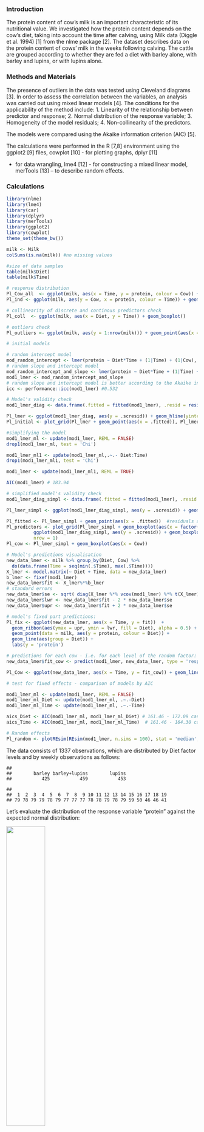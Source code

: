 ### Introduction

The protein content of cow’s milk is an important characteristic of its
nutritional value. We investigated how the protein content depends on
the cow’s diet, taking into account the time after calving, using Milk
data (Diggle et al. 1994) \[1\] from the nlme package \[2\]. The dataset
describes data on the protein content of cows’ milk in the weeks
following calving. The cattle are grouped according to whether they are
fed a diet with barley alone, with barley and lupins, or with lupins
alone.

### Methods and Materials

The presence of outliers in the data was tested using Cleveland diagrams
\[3\]. In order to assess the correlation between the variables, an
analysis was carried out using mixed linear models \[4\]. The conditions
for the applicability of the method include: 1. Linearity of the
relationship between predictor and response; 2. Normal distribution of
the response variable; 3. Homogeneity of the model residuals; 4.
Non-collinearity of the predictors.

The models were compared using the Akaike information criterion (AIC)
\[5\].

The calculations were performed in the R \[7,8\] environment using the
ggplot2 \[9\] files, cowplot \[10\] - for plotting graphs, dplyr \[11\]
- for data wrangling, lme4 \[12\] - for constructing a mixed linear
model, merTools \[13\] – to describe random effects.

### Calculations

``` r
library(nlme)
library(lme4)
library(car)
library(dplyr)
library(merTools)
library(ggplot2)
library(cowplot)
theme_set(theme_bw())

milk <- Milk
colSums(is.na(milk)) #no missing values

#size of data samples
table(milk$Diet)
table(milk$Time)

# response distribution
Pl_Cow_all  <- ggplot(milk, aes(x = Time, y = protein, colour = Cow)) + geom_point()
Pl_ind <- ggplot(milk, aes(y = Cow, x = protein, colour = Time)) + geom_point()

# collinearity of discrete and continous predictors check
Pl_coll  <- ggplot(milk, aes(x = Diet, y = Time)) + geom_boxplot()

# outliers check
Pl_outliers <- ggplot(milk, aes(y = 1:nrow(milk))) + geom_point(aes(x = protein) )

# initial models

# random intercept model
mod_random_intercept <- lmer(protein ~ Diet*Time + (1|Time) + (1|Cow), data = milk)
# random slope and intercept model
mod_random_intercept_and_slope <- lmer(protein ~ Diet*Time + (1|Time) + (1 + Time|Cow), data = milk, control = lmerControl(optimizer = 'bobyqa', optCtrl = list(maxfun = 2e5)))  
mod1_lmer <- mod_random_intercept_and_slope 
# random slope and intercept model is better according to the Akaike information criterion
icc <- performance::icc(mod1_lmer) #0.532 

# Model's validity check
mod1_lmer_diag <- data.frame(.fitted = fitted(mod1_lmer), .resid = resid(mod1_lmer, type = 'pearson'), .scresid = resid(mod1_lmer, type = 'pearson', scaled = TRUE), milk)

Pl_lmer <- ggplot(mod1_lmer_diag, aes(y = .scresid)) + geom_hline(yintercept = 0)
Pl_initial <- plot_grid(Pl_lmer + geom_point(aes(x = .fitted)), Pl_lmer + geom_boxplot(aes(x = factor(Time))), ggplot(mod1_lmer_diag, aes(y = .scresid)) + geom_boxplot(aes(x = Diet)), nrow = 1) #heteroscedasticity is abcent, time autocorrelations are mitigated

#simplifying the model
mod1_lmer_ml <- update(mod1_lmer, REML = FALSE)
drop1(mod1_lmer_ml, test = 'Chi')

mod1_lmer_ml1 <- update(mod1_lmer_ml,.~.- Diet:Time)
drop1(mod1_lmer_ml1, test = 'Chi')

mod1_lmer <- update(mod1_lmer_ml1, REML = TRUE)

AIC(mod1_lmer) # 183.94

# simplified model's validity check
mod1_lmer_diag_simpl <- data.frame(.fitted = fitted(mod1_lmer), .resid = resid(mod1_lmer, type = 'pearson'), .scresid = resid(mod1_lmer, type = 'pearson', scaled = TRUE), milk)

Pl_lmer_simpl <- ggplot(mod1_lmer_diag_simpl, aes(y = .scresid)) + geom_hline(yintercept = 0)

Pl_fitted <- Pl_lmer_simpl + geom_point(aes(x = .fitted))  #residuals are homogenuous
Pl_predictors <- plot_grid(Pl_lmer_simpl + geom_boxplot(aes(x = factor(Time))),
          ggplot(mod1_lmer_diag_simpl, aes(y = .scresid)) + geom_boxplot(aes(x = Diet)),
          nrow = 1)
Pl_cow <- Pl_lmer_simpl + geom_boxplot(aes(x = Cow))

# Model's predictions visualisation
new_data_lmer <- milk %>% group_by(Diet, Cow) %>%
  do(data.frame(Time = seq(min(.$Time), max(.$Time))))
X_lmer <- model.matrix(~ Diet + Time, data = new_data_lmer)
b_lmer <- fixef(mod1_lmer)
new_data_lmer$fit <- X_lmer%*%b_lmer
# standard errors
new_data_lmer$se <- sqrt( diag(X_lmer %*% vcov(mod1_lmer) %*% t(X_lmer)) )
new_data_lmer$lwr <- new_data_lmer$fit - 2 * new_data_lmer$se
new_data_lmer$upr <- new_data_lmer$fit + 2 * new_data_lmer$se

# model's fixed part predictions:
Pl_fix <- ggplot(new_data_lmer, aes(x = Time, y = fit))  +
  geom_ribbon(aes(ymax = upr, ymin = lwr, fill = Diet), alpha = 0.5) +
  geom_point(data = milk, aes(y = protein, colour = Diet)) +
  geom_line(aes(group = Diet)) + 
  labs(y = 'protein')

# predictions for each cow - i.e. for each level of the random factor:
new_data_lmer$fit_cow <- predict(mod1_lmer, new_data_lmer, type = 'response')

Pl_Cow <- ggplot(new_data_lmer, aes(x = Time, y = fit_cow)) + geom_line(aes(colour = Cow)) + geom_point(data = milk, aes(x = Time, y = protein, colour = Cow)) + guides(colour = guide_legend(ncol = 2)) + geom_ribbon(alpha = 0.3, aes(ymin = lwr, ymax = upr)) + facet_grid(Diet~.)

# test for fixed effects - comparison of models by AIC

mod1_lmer_ml <- update(mod1_lmer, REML = FALSE)
mod1_lmer_ml_Diet <- update(mod1_lmer_ml, .~.-Diet)
mod1_lmer_ml_Time <- update(mod1_lmer_ml, .~.-Time)

aics_Diet <- AIC(mod1_lmer_ml, mod1_lmer_ml_Diet) # 161.46 - 172.09 cannot drop Diet as AIC will rise
aics_Time <- AIC(mod1_lmer_ml, mod1_lmer_ml_Time)  # 161.46 - 164.30 cannot drop Time as AIC will rise

# Random effects
Pl_random <- plotREsim(REsim(mod1_lmer, n.sims = 100), stat = 'median', sd = TRUE)
```

The data consists of 1337 observations, which are distributed by Diet
factor levels and by weekly observations as follows:

    ## 
    ##        barley barley+lupins        lupins 
    ##           425           459           453

    ## 
    ##  1  2  3  4  5  6  7  8  9 10 11 12 13 14 15 16 17 18 19 
    ## 79 78 79 79 78 79 77 77 77 78 78 79 78 79 59 50 46 46 41

Let’s evaluate the distribution of the response variable “protein”
against the expected normal distribution:

<img src="Cows-milk-project-eng_files/figure-markdown_github/unnamed-chunk-3-1.png" width="45%" height="45%" />

Distributions of the response variable “protein” against time and
against the grouping factor Cow:

**Figure 1** Distributions of the protein response variable against time
and against cows.

![](Cows-milk-project-eng_files/figure-markdown_github/unnamed-chunk-4-1.png)![](Cows-milk-project-eng_files/figure-markdown_github/unnamed-chunk-4-2.png)

Collinearity tests for the continuous and discrete predictors and for
outliers in the data did not reveal any violations (Figures 2, 3).

**Figure 2** Predictors are not collinear:

<img src="Cows-milk-project-eng_files/figure-markdown_github/unnamed-chunk-5-1.png" width="45%" height="45%" />

**Figure 3** Outliers are absent:

<img src="Cows-milk-project-eng_files/figure-markdown_github/unnamed-chunk-6-1.png" width="45%" height="45%" />

We constructed a model with random intercept and a model with random
slope and intercept. The random parts of both models reflect the fact
that in this case, the time after calving will also be a cause of
variability, along with the grouping factor Cow - that is, we have
crossed random effects. A comparison of the Akaike information criteria
showed that the latter model is better:

    ##                                df    AIC
    ## mod_random_intercept            9 345.62
    ## mod_random_intercept_and_slope 11 202.65

Close examinations of the model did not reveal any violations. The
residuals of the model with predicted values and the residuals of the
model with the predictors are distributed homogeneously (Figure 4).

**Figure 4** The graph of the dependence of the residuals on the
predicted values

![](Cows-milk-project-eng_files/figure-markdown_github/unnamed-chunk-8-1.png)![](Cows-milk-project-eng_files/figure-markdown_github/unnamed-chunk-8-2.png)![](Cows-milk-project-eng_files/figure-markdown_github/unnamed-chunk-8-3.png)

Since the interaction of the Diet and Time predictors turned out to be
statistically insignificant, the model was simplified, the conditions of
applicability were not violated. The sizes of random effects have the
following shape:

**Figure 5** Ranges of random effects

![](Cows-milk-project-eng_files/figure-markdown_github/unnamed-chunk-9-1.png)

The test for fixed effects showed that the Diet and Time predictors are
statistically significant (Table 2).

**Table 2** The test for fixed effects

    ##                   df    AIC
    ## mod1_lmer_ml       9 161.46
    ## mod1_lmer_ml_Diet  7 172.09

    ##                   df    AIC
    ## mod1_lmer_ml       9 161.46
    ## mod1_lmer_ml_Time  8 164.30

### Discussion and Results

The final model has the following shape:

**Table 3** Final simplified model

    ## lmer(formula = protein ~ Diet + Time + (1 | Time) + (1 + Time | 
    ##     Cow), data = milk, REML = TRUE, control = lmerControl(optimizer = "bobyqa", 
    ##     optCtrl = list(maxfun = 200000)))

Fixed effects are described by the expression
*p**r**o**t**e**i**n*<sub>*i*</sub> = 3.613 − 0.094 \* *D**i**e**t*<sub>*b**a**r**l**e**y* + *l**u**p**i**n**s*, *i*</sub> − 0.198 \* *D**i**e**t*<sub>*l**u**p**i**n**s*, *i*</sub> − 0.018 \* *T**i**m**e*<sub>*i*</sub>

**Figure 6** The graph of grouped predictions

![](Cows-milk-project-eng_files/figure-markdown_github/unnamed-chunk-12-1.png)

**Figure 7** Graphs of individual predictions for cows

<img src="Cows-milk-project-eng_files/figure-markdown_github/unnamed-chunk-13-1.png" width="125%" height="125%" />

### Conclusions

According to the obtained results, the protein content in milk
correlates with the cow’s diet and on the time passed after calving
(Akaike information criterion test). For cows on a mixed diet (barley +
lupins) and for cows that ate only lupins, the protein content in milk
was lower by 0.094 and 0.198 percentage points respectively, than for
cows that were fed only with barley. At the same time, the more time
passed after calving, the less protein the cow’s milk contained (Akaike
information criterion test).

### References

\[1\]. Dataset Milk (Diggle, P., Liang, K. Y., & Zeger, S. L. (1994).
Longitudinal data analysis. New York: Oxford University Press, 5, 13.)

\[2\]. Pinheiro J. et al. (2021) Package ‘nlme’, version 3.1-152 URL
<https://cran.r-project.org/web/packages/nlme/nlme.pdf>

\[3\]. Chang W. R Graphics Cookbook, 2nd edition ISBN-10: 1491978600 URL
<https://r-graphics.org>

\[4\]. Wikipedia contributors. (2021, May 15). Mixed model. In
Wikipedia, The Free Encyclopedia. Retrieved 19:38, Jume 03, 2021, from
<https://en.wikipedia.org/wiki/Mixed_model>

\[5\]. Wikipedia contributors. (2021, March 20). Akaike information
criterion. In Wikipedia, The Free Encyclopedia. Retrieved 19:38, May 16,
2021, from <https://en.wikipedia.org/wiki/Akaike_information_criterion>

\[7\]. R Core Team. (2018). R: A language and environment for
statistical computing. R Foundation for Statistical Computing, Vienna,
Austria. URL <http://www.R-project.org/>.

\[8\]. RStudio (2018). RStudio: Integrated development environment for R
(Version 1.1.453). Boston, MA. URL <http://www.rstudio.org/>

\[9\]. Wickham, H. (2016). ggplot2: elegant graphics for data analysis.
Springer.

\[10\]. Wilke C. (2020) Introduction to cowplot. package version 1.1.1
URL
<https://cran.r-project.org/web/packages/cowplot/vignettes/introduction.html>

\[11\]. (2021) dplyr: A Grammar of Data Manipulation. package version
1.0.5 URL <https://cran.r-project.org/web/packages/dplyr/index.html>

\[12\]. (2021) lme4: Linear Mixed-Effects Models using ‘Eigen’ and S4.
package version 1.1-27 URL
<https://cran.r-project.org/web/packages/lme4/index.html>

\[13\]. (2020) merTools: Tools for Analyzing Mixed Effect Regression
Models. package version 0.5.2 URL
<https://cran.r-project.org/web/packages/merTools/index.html>
